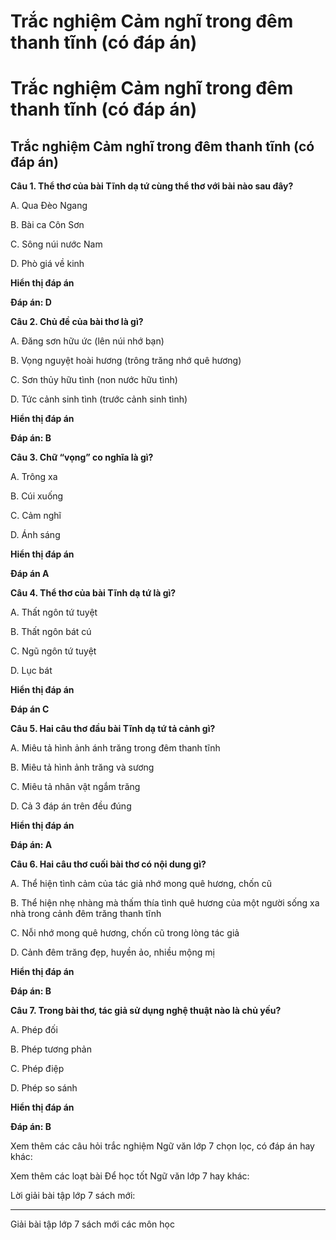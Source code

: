 # Trắc nghiệm Cảm nghĩ trong đêm thanh tĩnh (có đáp án)

# Trắc nghiệm Cảm nghĩ trong đêm thanh tĩnh (có đáp án)

## Trắc nghiệm Cảm nghĩ trong đêm thanh tĩnh (có đáp án)

**Câu 1. Thể thơ của bài Tĩnh dạ tứ cùng thể thơ với bài nào sau đây?**

A. Qua Đèo Ngang

B. Bài ca Côn Sơn

C. Sông núi nước Nam

D. Phò giá về kinh

**Hiển thị đáp án**

**Đáp án: D**

**Câu 2. Chủ đề của bài thơ là gì?**

A. Đăng sơn hữu ức (lên núi nhớ bạn)

B. Vọng nguyệt hoài hương (trông trăng nhớ quê hương)

C. Sơn thủy hữu tình (non nước hữu tình)

D. Tức cảnh sinh tình (trước cảnh sinh tình)

**Hiển thị đáp án**

**Đáp án: B**

**Câu 3. Chữ “vọng” co nghĩa là gì?**

A. Trông xa

B. Cúi xuống

C. Cảm nghĩ

D. Ánh sáng

**Hiển thị đáp án**

**Đáp án A**

**Câu 4. Thể thơ của bài Tĩnh dạ tứ là gì?**

A. Thất ngôn tứ tuyệt

B. Thất ngôn bát cú

C. Ngũ ngôn tứ tuyệt

D. Lục bát

**Hiển thị đáp án**

**Đáp án C**

**Câu 5. Hai câu thơ đầu bài Tĩnh dạ tứ tả cảnh gì?**

A. Miêu tả hình ảnh ánh trăng trong đêm thanh tĩnh

B. Miêu tả hình ảnh trăng và sương

C. Miêu tả nhân vật ngắm trăng

D. Cả 3 đáp án trên đều đúng

**Hiển thị đáp án**

**Đáp án: A**

**Câu 6. Hai câu thơ cuối bài thơ có nội dung gì?**

A. Thể hiện tình cảm của tác giả nhớ mong quê hương, chốn cũ

B. Thể hiện nhẹ nhàng mà thấm thía tình quê hương của một người sống xa nhà trong cảnh đêm trăng thanh tĩnh

C. Nỗi nhớ mong quê hương, chốn cũ trong lòng tác giả

D. Cảnh đêm trăng đẹp, huyền ảo, nhiều mộng mị

**Hiển thị đáp án**

**Đáp án: B**

**Câu 7. Trong bài thơ, tác giả sử dụng nghệ thuật nào là chủ yếu?**

A. Phép đối

B. Phép tương phản

C. Phép điệp

D. Phép so sánh

**Hiển thị đáp án**

**Đáp án: B**

Xem thêm các câu hỏi trắc nghiệm Ngữ văn lớp 7 chọn lọc, có đáp án hay khác:

Xem thêm các loạt bài Để học tốt Ngữ văn lớp 7 hay khác:

Lời giải bài tập lớp 7 sách mới:

* * *

Giải bài tập lớp 7 sách mới các môn học
